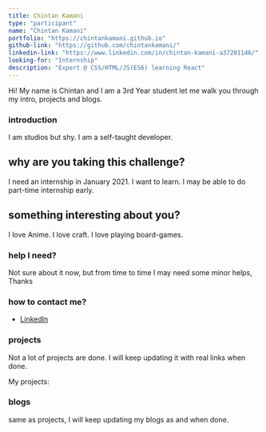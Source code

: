 ```yaml
---
title: Chintan Kamani
type: "participant"
name: "Chintan Kamani"
portfolio: "https://chintankamani.github.io"
github-link: "https://github.com/chintankamani/"
linkedin-link: "https://www.linkedin.com/in/chintan-kamani-a37281146/"
looking-for: "Internship"
description: "Expert @ CSS/HTML/JS(ES6) learning React"
---
```


Hi! My name is Chintan and I am a 3rd Year student let me walk you through my intro, projects and blogs.

### introduction

I am studios but shy.
I am a self-taught developer.


## why are you taking this challenge?

I need an internship in January 2021.
I want to learn.
I may be able to do part-time internship early.

## something interesting about you?

I love Anime.
I love craft.
I love playing board-games.

### help I need?

Not sure about it now, but from time to time I may need some minor helps, Thanks

### how to contact me?

- [LinkedIn](https://www.linkedin.com/in/chintan-kamani-a37281146/)

### projects

Not a lot of projects are done. I will keep updating it with real links when done.

My projects:

### blogs

same as projects, I will keep updating my blogs as and when done.


